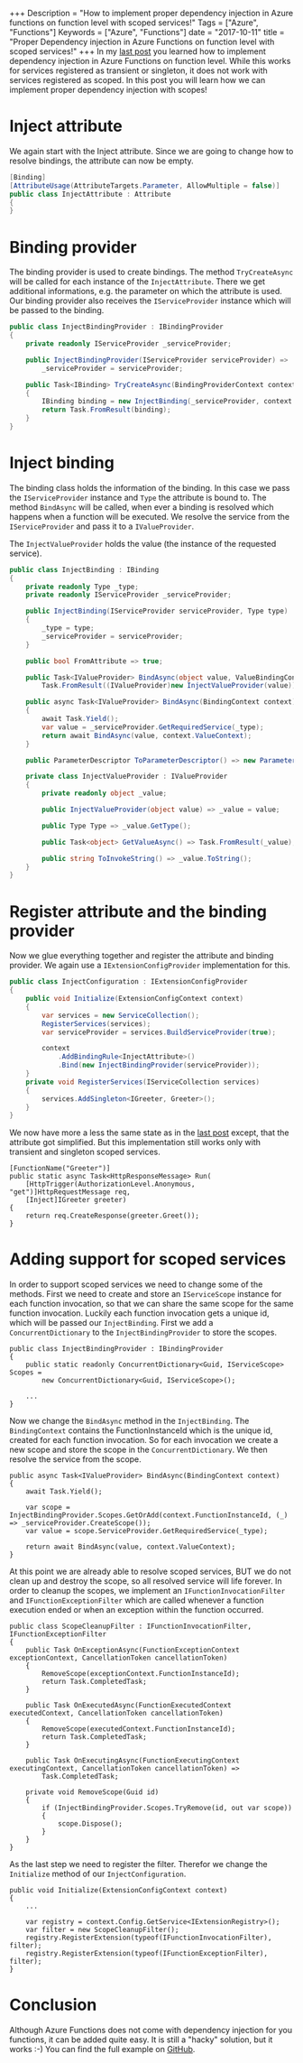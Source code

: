 +++
Description = "How to implement proper dependency injection in Azure functions on function level with scoped services!"
Tags = ["Azure", "Functions"]
Keywords = ["Azure", "Functions"]
date = "2017-10-11"
title = "Proper Dependency injection in Azure Functions on function level with scoped services!"
+++
In my [last post][lastpost] you learned how to implement dependency injection in Azure Functions on function level. While this works for services registered as transient or singleton, it does not work with services registered as scoped. In this post you will learn how we can implement proper dependency injection with scopes!

# Inject attribute
We again start with the Inject attribute. Since we are going to change how to resolve bindings, the attribute can now be empty.
```csharp
[Binding]
[AttributeUsage(AttributeTargets.Parameter, AllowMultiple = false)]
public class InjectAttribute : Attribute
{
}
```

# Binding provider
The binding provider is used to create bindings. The method `TryCreateAsync` will be called for each instance of the `InjectAttribute`. 
There we get additional informations, e.g. the parameter on which the attribute is used. Our binding provider also receives the `IServiceProvider` instance which will be passed to the binding.
```csharp
public class InjectBindingProvider : IBindingProvider
{
    private readonly IServiceProvider _serviceProvider;

    public InjectBindingProvider(IServiceProvider serviceProvider) =>
        _serviceProvider = serviceProvider;

    public Task<IBinding> TryCreateAsync(BindingProviderContext context)
    {
        IBinding binding = new InjectBinding(_serviceProvider, context.Parameter.ParameterType);
        return Task.FromResult(binding);
    }
}
```

# Inject binding
The binding class holds the information of the binding. In this case we pass the `IServiceProvider` instance and `Type` the attribute is bound to. The method `BindAsync` will be called, when ever a binding is resolved which happens when a function will be executed. We resolve the service from the `IServiceProvider` and pass it to a `IValueProvider`. 

The `InjectValueProvider` holds the value (the instance of the requested service).
```csharp
public class InjectBinding : IBinding
{
    private readonly Type _type;
    private readonly IServiceProvider _serviceProvider;

    public InjectBinding(IServiceProvider serviceProvider, Type type)
    {
        _type = type;
        _serviceProvider = serviceProvider;
    }

    public bool FromAttribute => true;

    public Task<IValueProvider> BindAsync(object value, ValueBindingContext context) =>
        Task.FromResult((IValueProvider)new InjectValueProvider(value));

    public async Task<IValueProvider> BindAsync(BindingContext context)
    {
        await Task.Yield();
        var value = _serviceProvider.GetRequiredService(_type);
        return await BindAsync(value, context.ValueContext);
    }

    public ParameterDescriptor ToParameterDescriptor() => new ParameterDescriptor();

    private class InjectValueProvider : IValueProvider
    {
        private readonly object _value;

        public InjectValueProvider(object value) => _value = value;

        public Type Type => _value.GetType();

        public Task<object> GetValueAsync() => Task.FromResult(_value);

        public string ToInvokeString() => _value.ToString();
    }
}
```

# Register attribute and the binding provider
Now we glue everything together and register the attribute and binding provider. We again use a `IExtensionConfigProvider` implementation for this.
```csharp
public class InjectConfiguration : IExtensionConfigProvider
{
    public void Initialize(ExtensionConfigContext context)
    {
        var services = new ServiceCollection();
        RegisterServices(services);
        var serviceProvider = services.BuildServiceProvider(true);

        context
            .AddBindingRule<InjectAttribute>()
            .Bind(new InjectBindingProvider(serviceProvider));
    }
    private void RegisterServices(IServiceCollection services)
    {
        services.AddSingleton<IGreeter, Greeter>();
    }
}
```

We now have more a less the same state as in the [last post][lastpost] except, that the attribute got simplified. But this implementation still works only with transient and singleton scoped services.
```
[FunctionName("Greeter")]
public static async Task<HttpResponseMessage> Run(
    [HttpTrigger(AuthorizationLevel.Anonymous, "get")]HttpRequestMessage req,
    [Inject]IGreeter greeter)
{
    return req.CreateResponse(greeter.Greet());
}
```

# Adding support for scoped services
In order to support scoped services we need to change some of the methods. First we need to create and store an `IServiceScope` instance for each function invocation, so that we can share the same scope for the same function invocation. Luckily each function invocation gets a unique id, which will be passed our `InjectBinding`. First we add a `ConcurrentDictionary` to the `InjectBindingProvider` to store the scopes.

```
public class InjectBindingProvider : IBindingProvider
{
    public static readonly ConcurrentDictionary<Guid, IServiceScope> Scopes =
        new ConcurrentDictionary<Guid, IServiceScope>();
    
    ...
}
```

Now we change the `BindAsync` method in the `InjectBinding`. The `BindingContext` contains the FunctionInstanceId which is the unique id, created for each function invocation. So for each invocation we create a new scope and store the scope in the `ConcurrentDictionary`. We then resolve the service from the scope.
```
public async Task<IValueProvider> BindAsync(BindingContext context)
{
    await Task.Yield();

    var scope = InjectBindingProvider.Scopes.GetOrAdd(context.FunctionInstanceId, (_) => _serviceProvider.CreateScope());
    var value = scope.ServiceProvider.GetRequiredService(_type);

    return await BindAsync(value, context.ValueContext);
}
```
At this point we are already able to resolve scoped services, BUT we do not clean up and destroy the scope, so all resolved service will life forever. In order to cleanup the scopes, we implement an `IFunctionInvocationFilter` and `IFunctionExceptionFilter` which are called whenever a function execution ended or when an exception within the function occurred. 
```
public class ScopeCleanupFilter : IFunctionInvocationFilter, IFunctionExceptionFilter
{
    public Task OnExceptionAsync(FunctionExceptionContext exceptionContext, CancellationToken cancellationToken)
    {
        RemoveScope(exceptionContext.FunctionInstanceId);
        return Task.CompletedTask;
    }

    public Task OnExecutedAsync(FunctionExecutedContext executedContext, CancellationToken cancellationToken)
    {
        RemoveScope(executedContext.FunctionInstanceId);
        return Task.CompletedTask;
    }

    public Task OnExecutingAsync(FunctionExecutingContext executingContext, CancellationToken cancellationToken) =>
        Task.CompletedTask;

    private void RemoveScope(Guid id)
    {
        if (InjectBindingProvider.Scopes.TryRemove(id, out var scope))
        {
            scope.Dispose();
        }
    }
}
```
As the last step we need to register the filter. Therefor we change the `Initialize` method of our `InjectConfiguration`.
```
public void Initialize(ExtensionConfigContext context)
{
    ...

    var registry = context.Config.GetService<IExtensionRegistry>();
    var filter = new ScopeCleanupFilter();
    registry.RegisterExtension(typeof(IFunctionInvocationFilter), filter);
    registry.RegisterExtension(typeof(IFunctionExceptionFilter), filter);
}
```
# Conclusion
Although Azure Functions does not come with dependency injection for you functions, it can be added quite easy. It is still a "hacky" solution, but it works :-)
You can find the full example on [GitHub][github-repo].

[lastpost]: /post/azure-functions-dependency-injection/
[github-repo]: https://github.com/BorisWilhelms/azure-function-dependency-injection